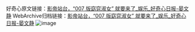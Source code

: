 好奇心原文链接：[影帝站台，“007 版窈窕淑女” 就要来了_娱乐_好奇心日报-晏文静](https://www.qdaily.com/articles/7664.html)
WebArchive归档链接：[影帝站台，“007 版窈窕淑女” 就要来了_娱乐_好奇心日报-晏文静](http://web.archive.org/web/20190623172519/https://www.qdaily.com/articles/7664.html)
![image](http://ww3.sinaimg.cn/large/007d5XDply1g3wjmjtbz6j30u037qu07)